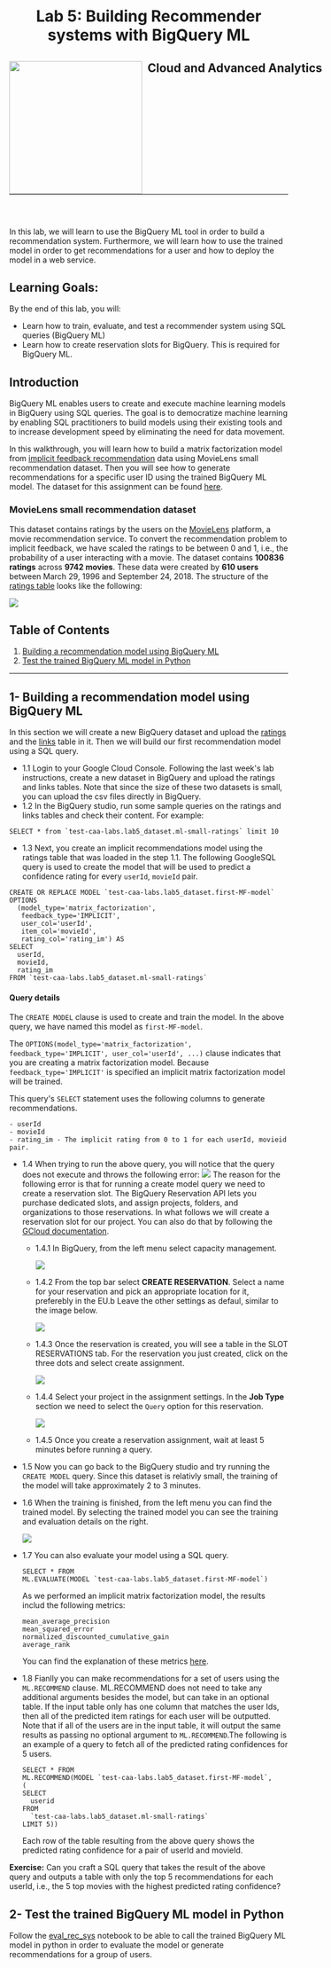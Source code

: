 <h1 align="center"> Lab 5: Building Recommender systems with BigQuery ML </h1>
<div>
<td> 
<img src="https://upload.wikimedia.org/wikipedia/commons/thumb/2/2b/Logo_Universit%C3%A9_de_Lausanne.svg/2000px-Logo_Universit%C3%A9_de_Lausanne.svg.png" style="padding-right:10px;width:240px;float:left"/></td>
<h2 style="white-space: nowrap">Cloud and Advanced Analytics </h2></td>
<hr style="clear:both">
<p style="font-size:0.85em; margin:2px; text-align:justify">
<br>
<br>
</div>


In this lab, we will learn to use the BigQuery ML tool in order to build a recommendation system. Furthermore, we will learn how to use the trained model in order to 
get recommendations for a user and how to deploy the model in a web service.

## Learning Goals:
By the end of this lab, you will:
- Learn how to train, evaluate, and test a recommender system using SQL queries (BigQuery ML)
- Learn how to create reservation slots for BigQuery. This is required for BigQuery ML.

## Introduction
BigQuery ML enables users to create and execute machine learning models in BigQuery using SQL queries. The goal is to democratize machine learning by enabling SQL practitioners to build models using their existing tools and to increase development speed by eliminating the need for data movement.

In this walkthrough, you will learn how to build a matrix factorization model from [implicit feedback recommendation](https://baotramduong.medium.com/recommender-system-impicit-vs-explicit-feedback-394917307a7f#:~:text=Definition%3A,%2C%20actions%2C%20or%20implicit%20signals.) data using MovieLens small recommendation dataset. Then you will see how to generate recommendations for a specific user ID using the trained BigQuery ML model. The dataset for this assignment can be found [here](data/).

### MovieLens small recommendation dataset
This dataset contains ratings by the users on the [MovieLens](http://movielens.org/) platform, a movie recommendation service. To convert the recommendation problem to implicit feedback, we have scaled the ratings to be between 0 and 1, i.e., the probability of a user interacting with a movie. The dataset contains __100836 ratings__ across __9742 movies__. These data were created by __610 users__ between March 29, 1996 and September 24, 2018. The structure of the [ratings table](data/ml-small-ratings.csv) looks like the following:

<img src="imgs/data-overview.png">

## Table of Contents
1. [Building a recommendation model using BigQuery ML](#1--building-a-recommendation-model-using-bigquery-ml)
2. [Test the trained BigQuery ML model in Python](#2--test-the-trained-bigquery-ml-model-in-python)

----------
## 1- Building a recommendation model using BigQuery ML
In this section we will create a new BigQuery dataset and upload the [ratings](data/ml-small-ratings.csv) and the [links](data/ml-small-links.csv) table in it. Then we will build our first recommendation model using a SQL query.

- 1.1 Login to your Google Cloud Console. Following the last week's lab instructions, create a new dataset in BigQuery and upload the ratings and links tables. Note that since the size of these two datasets is small, you can upload the csv files directly in BigQuery.
- 1.2 In the BigQuery studio, run some sample queries on the ratings and links tables and check their content. For example:
```
SELECT * from `test-caa-labs.lab5_dataset.ml-small-ratings` limit 10
```
- 1.3 Next, you create an implicit recommendations model using the ratings table that was loaded in the step 1.1. The following GoogleSQL query is used to create the model that will be used to predict a confidence rating for every `userId`, `movieId` pair.
```
CREATE OR REPLACE MODEL `test-caa-labs.lab5_dataset.first-MF-model`
OPTIONS
  (model_type='matrix_factorization',
   feedback_type='IMPLICIT',
   user_col='userId',
   item_col='movieId',
   rating_col='rating_im') AS
SELECT
  userId,
  movieId,
  rating_im
FROM `test-caa-labs.lab5_dataset.ml-small-ratings`
```
#### Query details
The `CREATE MODEL` clause is used to create and train the model. In the above query, we have named this model  as `first-MF-model`.

The `OPTIONS(model_type='matrix_factorization', feedback_type='IMPLICIT', user_col='userId', ...)` clause indicates that you are creating a matrix factorization model. Because `feedback_type='IMPLICIT'` is specified an implicit matrix factorization model will be trained.

This query's `SELECT` statement uses the following columns to generate recommendations.

    - userId
    - movieId
    - rating_im - The implicit rating from 0 to 1 for each userId, movieid pair.

- 1.4 When trying to run the above query, you will notice that the query does not execute and throws the following error:
  <img src="imgs/error_bqml.png">
  The reason for the following error is that for running a create model query we need to create a reservation slot. The BigQuery Reservation API lets you purchase dedicated slots, and assign projects, folders, and organizations to those reservations. In what follows we will create a reservation slot for our project. You can also do that by following the [GCloud documentation](https://cloud.google.com/bigquery/docs/reservations-assignments).

    - 1.4.1 In BigQuery, from the left menu select capacity management.

      <img src="imgs/capacity-management.png">
    
    - 1.4.2 From the top bar select __CREATE RESERVATION__. Select a name for your reservation and pick an appropriate location for it, preferebly in the EU.b Leave the other settings as defaul, similar to the image below.

      <img src="imgs/reservation_settings.png">
    
    - 1.4.3 Once the reservation is created, you will see a table in the SLOT RESERVATIONS tab. For the reservation you just created, click on the three dots and select create assignment.

      <img src="imgs/create_assignment.png">
    
    - 1.4.4 Select your project in the assignment settings. In the __Job Type__ section we need to select the `Query` option for this reservation.

      <img src="imgs/assignment_settings.png">

    - 1.4.5 Once you create a reservation assignment, wait at least 5 minutes before running a query.

- 1.5 Now you can go back to the BigQuery studio and try running the `CREATE MODEL` query. Since this dataset is relativly small, the training of the model will take approximately 2 to 3 minutes.
- 1.6 When the training is finished, from the left menu you can find the trained model. By selecting the trained model you can see the training and evaluation details on the right.

    <img src="imgs/training_details.png">

- 1.7 You can also evaluate your model using a SQL query.
    ```
    SELECT * FROM 
    ML.EVALUATE(MODEL `test-caa-labs.lab5_dataset.first-MF-model`)
    ```
    As we performed an implicit matrix factorization model, the results includ the following metrics:
    ```
    mean_average_precision
    mean_squared_error
    normalized_discounted_cumulative_gain
    average_rank
    ```
    You can find the explanation of these metrics [here](https://cloud.google.com/bigquery/docs/reference/standard-sql/bigqueryml-syntax-evaluate#matrix_factorization_models).

- 1.8 Fianlly you can make recommendations for a set of users using the `ML.RECOMMEND` clause. ML.RECOMMEND does not need to take any additional arguments besides the model, but can take in an optional table. If the input table only has one column that matches the user Ids, then all of the predicted item ratings for each user will be outputted. Note that if all of the users are in the input table, it will output the same results as passing no optional argument to `ML.RECOMMEND`.The following is an example of a query to fetch all of the predicted rating confidences for 5 users.
    ```
    SELECT * FROM
    ML.RECOMMEND(MODEL `test-caa-labs.lab5_dataset.first-MF-model`,
    (
    SELECT
      userid
    FROM
      `test-caa-labs.lab5_dataset.ml-small-ratings`
    LIMIT 5))
    ```
    Each row of the table resulting from the above query shows the predicted rating confidence for a pair of userId and movieId.

__Exercise:__ Can you craft a SQL query that takes the result of the above query and outputs a table with only the top 5 recommendations for each userId, i.e., the 5 top movies with the highest predicted rating confidence?

## 2- Test the trained BigQuery ML model in Python
Follow the [eval_rec_sys](eval_rec_sys.ipynb) notebook to be able to call the trained BigQuery ML model in python in order to evaluate the model or generate recommendations for a group of users.